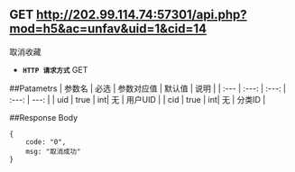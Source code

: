 ## GET http://202.99.114.74:57301/api.php?mod=h5&ac=unfav&uid=1&cid=14

取消收藏
- **`HTTP 请求方式`** GET

##Patametrs
| 参数名 | 必选 | 参数对应值 | 默认值 | 说明 |
| :--- | :---: | :---: | :---: | ---: |
| uid | true |  int| 无 | 用户UID |
| cid | true |  int| 无 | 分类ID |


##Response Body
```
{
	code: "0",
	msg: "取消成功"
}
```